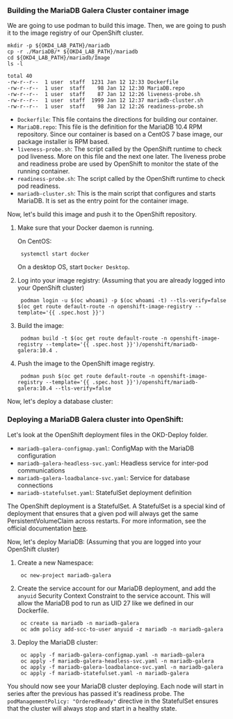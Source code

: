 ### Building the MariaDB Galera Cluster container image

We are going to use podman to build this image.  Then, we are going to push it to the image registry of our OpenShift cluster.

    mkdir -p ${OKD4_LAB_PATH}/mariadb
    cp -r ./MariaDB/* ${OKD4_LAB_PATH}/mariadb
    cd ${OKD4_LAB_PATH}/mariadb/Image
    ls -l

    total 40
    -rw-r--r--  1 user  staff  1231 Jan 12 12:33 Dockerfile
    -rw-r--r--  1 user  staff    98 Jan 12 12:30 MariaDB.repo
    -rw-r--r--  1 user  staff    87 Jan 12 12:26 liveness-probe.sh
    -rw-r--r--  1 user  staff  1999 Jan 12 12:37 mariadb-cluster.sh
    -rw-r--r--  1 user  staff    98 Jan 12 12:26 readiness-probe.sh

* `Dockerfile`: This file contains the directions for building our container.
* `MariaDB.repo`: This file is the definition for the MariaDB 10.4 RPM repository.  Since our container is based on a CentOS 7 base image, our package installer is RPM based.
* `liveness-probe.sh`: The script called by the OpenShift runtime to check pod liveness. More on this file and the next one later.  The liveness probe and readiness probe are used by OpenShift to monitor the state of the running container.
* `readiness-probe.sh`: The script called by the OpenShift runtime to check pod readiness.
* `mariadb-cluster.sh`: This is the main script that configures and starts MariaDB.  It is set as the entry point for the container image.


Now, let's build this image and push it to the OpenShift repository.

1. Make sure that your Docker daemon is running.

    On CentOS:

        systemctl start docker

    On a desktop OS, start `Docker Desktop`.

2. Log into your image registry: (Assuming that you are already logged into your OpenShift cluster)

        podman login -u $(oc whoami) -p $(oc whoami -t) --tls-verify=false $(oc get route default-route -n openshift-image-registry --template='{{ .spec.host }}')

3. Build the image:

        podman build -t $(oc get route default-route -n openshift-image-registry --template='{{ .spec.host }}')/openshift/mariadb-galera:10.4 .

4. Push the image to the OpenShift image registry.

        podman push $(oc get route default-route -n openshift-image-registry --template='{{ .spec.host }}')/openshift/mariadb-galera:10.4 --tls-verify=false

Now, let's deploy a database cluster:

### Deploying a MariaDB Galera cluster into OpenShift:

Let's look at the OpenShift deployment files in the OKD-Deploy folder.

* `mariadb-galera-configmap.yaml`: ConfigMap with the MariaDB configuration
* `mariadb-galera-headless-svc.yaml`: Headless service for inter-pod communications
* `mariadb-galera-loadbalance-svc.yaml`: Service for database connections
* `mariadb-statefulset.yaml`: StatefulSet deployment definition

The OpenShift deployment is a StatefulSet.  A StatefulSet is a special kind of deployment that ensures that a given pod will always get the same PersistentVolumeClaim across restarts.  For more information, see the official documentation [here](https://kubernetes.io/docs/concepts/workloads/controllers/statefulset/).

Now, let's deploy MariaDB: (Assuming that you are logged into your OpenShift cluster)

1. Create a new Namespace:

        oc new-project mariadb-galera

1. Create the service account for our MariaDB deployment, and add the `anyuid` Security Context Constraint to the service account.  This will allow the MariaDB pod to run as UID 27 like we defined in our Dockerfile.

        oc create sa mariadb -n mariadb-galera
        oc adm policy add-scc-to-user anyuid -z mariadb -n mariadb-galera

1. Deploy the MariaDB cluster:

        oc apply -f mariadb-galera-configmap.yaml -n mariadb-galera
        oc apply -f mariadb-galera-headless-svc.yaml -n mariadb-galera
        oc apply -f mariadb-galera-loadbalance-svc.yaml -n mariadb-galera
        oc apply -f mariadb-statefulset.yaml -n mariadb-galera

You should now see your MariaDB cluster deploying.  Each node will start in series after the previous has passed it's readiness probe.  The `podManagementPolicy: "OrderedReady"` directive in the StatefulSet ensures that the cluster will always stop and start in a healthy state.
